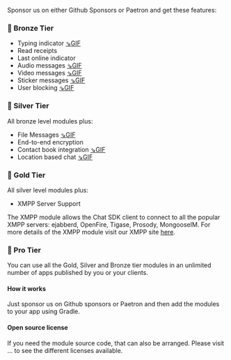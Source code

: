 Sponsor us on either Github Sponsors or Paetron and get these features:

### 🥉 Bronze Tier

- Typing indicator [⇘GIF](https://giphy.com/gifs/typing-chat-sdk-KxcLVS0IFrRtsM2OjR)
- Read receipts
- Last online indicator
- Audio messages [⇘GIF](https://giphy.com/gifs/hQPw2GZ7dXKlnW8gBb)
- Video messages [⇘GIF](https://giphy.com/gifs/chat-sdk-video-message-U72VXhWW9wIdMcRX4D)
- Sticker messages [⇘GIF](https://giphy.com/gifs/chat-sdk-LmlI3CJtrHhhTkVGAY)
- User blocking [⇘GIF](https://giphy.com/gifs/blocking-chat-sdk-SSiqIHMBddhbyt5US9)

### 🥈 Silver Tier

All bronze level modules plus:

- File Messages [⇘GIF](https://giphy.com/gifs/chat-sdk-file-message-ihAaHtT8POJElt47A7)
- End-to-end encryption
- Contact book integration [⇘GIF](https://giphy.com/gifs/TgbLHgDIwcuGX9SDuV)
- Location based chat [⇘GIF](https://giphy.com/gifs/chat-sdk-nearby-users-J5qXSwAhkjLx0Aqk4O)

### 🥇 Gold Tier

All silver level modules plus:

- XMPP Server Support

The XMPP module allows the Chat SDK client to connect to all the popular XMPP servers: ejabberd, OpenFire, Tigase, Prosody, MongooseIM. For more details of the XMPP module visit our XMPP site [here](http://xmpp.app). 

### 🦸 Pro Tier

You can use all the Gold, Silver and Bronze tier modules in an unlimited number of apps published by you or your clients.

#### How it works

Just sponsor us on Github sponsors or Paetron and then add the modules to your app using Gradle.  

#### Open source license

If you need the module source code, that can also be arranged. Please visit ... to see the different licenses available. 